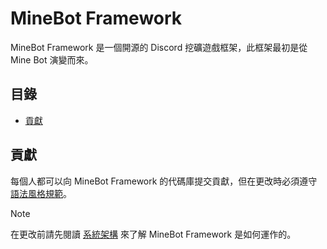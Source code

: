 # MineBot Framework
MineBot Framework 是一個開源的 Discord 挖礦遊戲框架，此框架最初是從 Mine Bot 演變而來。

## 目錄
* [貢獻](#貢獻)

## 貢獻
每個人都可以向 MineBot Framework 的代碼庫提交貢獻，但在更改時必須遵守 [語法風格規範](https://github.com/Mine-Bot-Project/MineBot-Framework/blob/main/Documents/Syntax.md)。

> [!NOTE]
> 在更改前請先閱讀 [系統架構](https://github.com/Mine-Bot-Project/MineBot-Framework/blob/main/Documents/SystemStructure.md) 來了解 MineBot Framework 是如何運作的。
